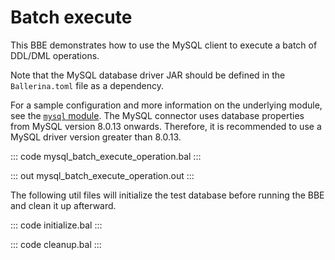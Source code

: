 # Batch execute

This BBE demonstrates how to use the MySQL client to execute a batch of
DDL/DML operations. 

Note that the MySQL database driver JAR should be defined in the `Ballerina.toml` file as a dependency.

For a sample configuration and more information on the underlying module, see the [`mysql` module](https://docs.central.ballerina.io/ballerinax/mysql/latest/).
The MySQL connector uses database properties from MySQL version 8.0.13 onwards. Therefore, it is
recommended to use a MySQL driver version greater than 8.0.13.

::: code mysql_batch_execute_operation.bal :::

::: out mysql_batch_execute_operation.out :::

The following util files will initialize the test database before running the BBE and clean it up afterward.

::: code initialize.bal :::

::: code cleanup.bal :::

